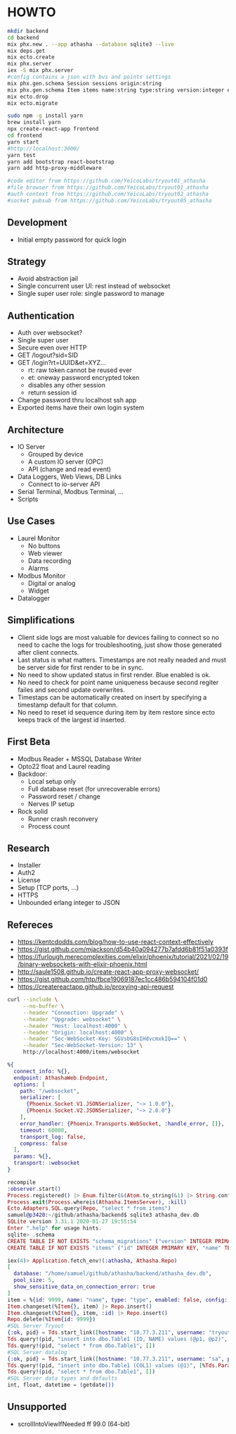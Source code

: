 # HOWTO

```bash
mkdir backend
cd backend
mix phx.new . --app athasha --database sqlite3 --live
mix deps.get
mix ecto.create
mix phx.server
iex -S mix phx.server
#config contains a json with bus and points settings
mix phx.gen.schema Session sessions origin:string
mix phx.gen.schema Item items name:string type:string version:integer enabled:boolean config:string
mix ecto.drop
mix ecto.migrate

sudo npm -g install yarn
brew install yarn
npx create-react-app frontend
cd frontend
yarn start
#http://localhost:3000/
yarn test
yarn add bootstrap react-bootstrap
yarn add http-proxy-middleware

#code editor from https://github.com/YeicoLabs/tryout01_athasha
#file browser from https://github.com/YeicoLabs/tryout01_athasha
#auth context from https://github.com/YeicoLabs/tryout02_athasha
#socket pubsub from https://github.com/YeicoLabs/tryout05_athasha
```

## Development

- Initial empty password for quick login

## Strategy

- Avoid abstraction jail
- Single concurrent user UI: rest instead of websocket
- Single super user role: single password to manage

## Authentication

- Auth over websocket?
- Single super user
- Secure even over HTTP
- GET /logout?sid=SID
- GET /login?rt=UUID&et=XYZ...
  - rt: raw token cannot be reused ever
  - et: oneway password encrypted token
  - disables any other session
  - return session id
- Change password thru localhost ssh app
- Exported items have their own login system

## Architecture

- IO Server
  - Grouped by device
  - A custom IO server (OPC)
  - API (change and read event)
- Data Loggers, Web Views, DB Links
  - Connect to io-server API
- Serial Terminal, Modbus Terminal, ...
- Scripts

## Use Cases

- Laurel Monitor
  - No buttons
  - Web viewer
  - Data recording
  - Alarms
- Modbus Monitor
  - Digital or analog
  - Widget
- Datalogger

## Simplifications

- Client side logs are most valuable for devices failing to connect so no need to cache the logs for troubleshooting, just show those generated after client connects.
- Last status is what matters. Timestamps are not really neaded and must be server side for first render to be in sync.
- No need to show updated status in first render. Blue enabled is ok.
- No need to check for point name uniqueness because second regiter failes and second update overwrites.
- Timestaps can be automatically created on insert by specifying a timestamp default for that column.
- No need to reset id sequence during item by item restore since ecto keeps track of the largest id inserted.

## First Beta

- Modbus Reader + MSSQL Database Writer
- Opto22 float and Laurel reading
- Backdoor: 
  - Local setup only
  - Full database reset (for unrecoverable errors)
  - Password reset / change
  - Nerves IP setup
- Rock solid
  - Runner crash reconvery
  - Process count

## Research

- Installer
- Auth2
- License
- Setup (TCP ports, ...)
- HTTPS
- Unbounded erlang integer to JSON

## Refereces

- https://kentcdodds.com/blog/how-to-use-react-context-effectively
- https://gist.github.com/mjackson/d54b40a094277b7afdd6b81f51a0393f
- https://furlough.merecomplexities.com/elixir/phoenix/tutorial/2021/02/19/binary-websockets-with-elixir-phoenix.html
- http://saule1508.github.io/create-react-app-proxy-websocket/
- https://gist.github.com/htp/fbce19069187ec1cc486b594104f01d0
- https://createreactapp.github.io/proxying-api-request

```bash
curl --include \
     --no-buffer \
     --header "Connection: Upgrade" \
     --header "Upgrade: websocket" \
     --header "Host: localhost:4000" \
     --header "Origin: localhost:4000" \
     --header "Sec-WebSocket-Key: SGVsbG8sIHdvcmxkIQ==" \
     --header "Sec-WebSocket-Version: 13" \
     http://localhost:4000/items/websocket
```

```elixir
%{
  connect_info: %{},
  endpoint: AthashaWeb.Endpoint,
  options: [
    path: "/websocket",
    serializer: [
      {Phoenix.Socket.V1.JSONSerializer, "~> 1.0.0"},
      {Phoenix.Socket.V2.JSONSerializer, "~> 2.0.0"}
    ],
    error_handler: {Phoenix.Transports.WebSocket, :handle_error, []},
    timeout: 60000,
    transport_log: false,
    compress: false
  ],
  params: %{},
  transport: :websocket
}

recompile
:observer.start()
Process.registered() |> Enum.filter(&(Atom.to_string(&1) |> String.contains?("Athasha")))
Process.exit(Process.whereis(Athasha.ItemsServer), :kill)
Ecto.Adapters.SQL.query(Repo, "select * from items")
samuel@p3420:~/github/athasha/backend$ sqlite3 athasha_dev.db
SQLite version 3.31.1 2020-01-27 19:55:54
Enter ".help" for usage hints.
sqlite> .schema
CREATE TABLE IF NOT EXISTS "schema_migrations" ("version" INTEGER PRIMARY KEY, "inserted_at" TEXT_DATETIME);
CREATE TABLE IF NOT EXISTS "items" ("id" INTEGER PRIMARY KEY, "name" TEXT, "type" TEXT, "enabled" BOOLEAN DEFAULT false NOT NULL, "config" TEXT, "inserted_at" TEXT_DATETIME NOT NULL, "updated_at" TEXT_DATETIME NOT NULL);

iex(4)> Application.fetch_env!(:athasha, Athasha.Repo)
[
  database: "/home/samuel/github/athasha/backend/athasha_dev.db",
  pool_size: 5,
  show_sensitive_data_on_connection_error: true
]
item = %{id: 9999, name: "name", type: "type", enabled: false, config: "{}"}
Item.changeset(%Item{}, item) |> Repo.insert()
Item.changeset(%Item{}, item, :id) |> Repo.insert()
Repo.delete(%Item{id: 9999})
#SQL Server Tryout
{:ok, pid} = Tds.start_link([hostname: "10.77.3.211", username: "tryout", password: "tryout", database: "tryout", port: 1433])
Tds.query!(pid, "insert into dbo.Table1 (ID, NAME) values (@p1, @p2)", [%Tds.Parameter{name: "@p1", value: "1"}, %Tds.Parameter{name: "@p2", value: "NAME1"}])
Tds.query!(pid, "select * from dbo.Table1", [])
#SQL Server datalog
{:ok, pid} = Tds.start_link([hostname: "10.77.3.211", username: "sa", password: "123", database: "datalog", port: 1433])
Tds.query!(pid, "insert into dbo.Table1 (COL1) values (@1)", [%Tds.Parameter{name: "@1", value: "1"}])
Tds.query!(pid, "select * from dbo.Table1", [])
#SQL Server data types and defaults
int, float, datetime = (getdate())
```

## Unsupported

- scrollIntoViewIfNeeded ff 99.0 (64-bit)
